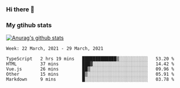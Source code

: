 ### Hi there 👋

### My gtihub stats

[![Anurag's github stats](https://github-readme-stats.vercel.app/api?username=gaozhidong)](https://github.com/gaozhidong/github-readme-stats)

<!--START_SECTION:waka-->
```text
Week: 22 March, 2021 - 29 March, 2021

TypeScript   2 hrs 19 mins   █████████████▒░░░░░░░░░░░   53.20 % 
HTML         37 mins         ███▓░░░░░░░░░░░░░░░░░░░░░   14.42 % 
Vue.js       26 mins         ██▒░░░░░░░░░░░░░░░░░░░░░░   09.96 % 
Other        15 mins         █▒░░░░░░░░░░░░░░░░░░░░░░░   05.91 % 
Markdown     9 mins          █░░░░░░░░░░░░░░░░░░░░░░░░   03.78 % 
```
<!--END_SECTION:waka-->
